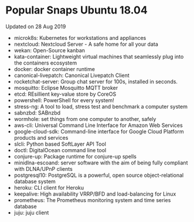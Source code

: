 # Popular Snaps Ubuntu 18.04

Updated on 28 Aug 2019

- microk8s: Kubernetes for workstations and appliances
- nextcloud: Nextcloud Server - A safe home for all your data
- wekan: Open-Source kanban
- kata-container: Lightweight virtual machines that seamlessly plug into the containers ecosystem
- docker: docker container runtime
- canonical-livepatch: Canonical Livepatch Client
- rocketchat-server: Group chat server for 100s, installed in seconds.
- mosquitto: Eclipse Mosquitto MQTT broker
- etcd: REsillient key-value store by CoreOS
- powershell: PowerShell for every system!
- stress-ng: A tool to load, stress test and benchmark a computer system
- sabnzbd: SABnzbd
- wormhole: set things from one computer to another, safely
- aws-cli: Universal Command Line Interface for Amazon Web Services
- google-cloud-sdk: Command-line interface for Google Cloud Platform products and services
- slcli: Python based SoftLayer API Tool
- doctl: DigitalOcean command line tool
- conjure-up: Package runtime for conjure-up spells
- minidlna-escoand: server software with the aim of being fully compliant with DLNA/UPnP clients
- postgresql10: PostgreSQL is a powerful, open source object-relational database system
- heroku: CLI client for Heroku
- keepalive: High availability VRRP/BFD and load-balancing for Linux
- prometheus: The Prometheus monitoring system and time series database
- juju: juju client
